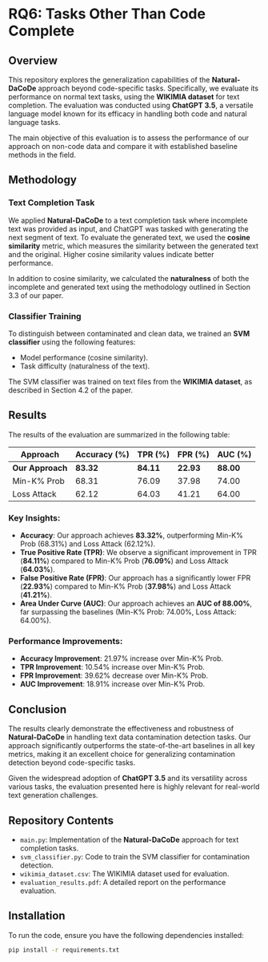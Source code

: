 # RQ6: Tasks Other Than Code Complete

## Overview
This repository explores the generalization capabilities of the **Natural-DaCoDe** approach beyond code-specific tasks. Specifically, we evaluate its performance on normal text tasks, using the **WIKIMIA dataset** for text completion. The evaluation was conducted using **ChatGPT 3.5**, a versatile language model known for its efficacy in handling both code and natural language tasks.

The main objective of this evaluation is to assess the performance of our approach on non-code data and compare it with established baseline methods in the field.

## Methodology

### Text Completion Task
We applied **Natural-DaCoDe** to a text completion task where incomplete text was provided as input, and ChatGPT was tasked with generating the next segment of text. To evaluate the generated text, we used the **cosine similarity** metric, which measures the similarity between the generated text and the original. Higher cosine similarity values indicate better performance.

In addition to cosine similarity, we calculated the **naturalness** of both the incomplete and generated text using the methodology outlined in Section 3.3 of our paper.

### Classifier Training
To distinguish between contaminated and clean data, we trained an **SVM classifier** using the following features:
- Model performance (cosine similarity).
- Task difficulty (naturalness of the text).

The SVM classifier was trained on text files from the **WIKIMIA dataset**, as described in Section 4.2 of the paper.

## Results

The results of the evaluation are summarized in the following table:

| Approach       | Accuracy (%) | TPR (%) | FPR (%) | AUC (%) |
|----------------|--------------|---------|---------|---------|
| **Our Approach**       | **83.32**     | **84.11**    | **22.93**    | **88.00** |
| Min-K% Prob    | 68.31        | 76.09   | 37.98   | 74.00   |
| Loss Attack    | 62.12        | 64.03   | 41.21   | 64.00   |

### Key Insights:
- **Accuracy**: Our approach achieves **83.32%**, outperforming Min-K% Prob (68.31%) and Loss Attack (62.12%).
- **True Positive Rate (TPR)**: We observe a significant improvement in TPR (**84.11%**) compared to Min-K% Prob (**76.09%**) and Loss Attack (**64.03%**).
- **False Positive Rate (FPR)**: Our approach has a significantly lower FPR (**22.93%**) compared to Min-K% Prob (**37.98%**) and Loss Attack (**41.21%**).
- **Area Under Curve (AUC)**: Our approach achieves an **AUC of 88.00%**, far surpassing the baselines (Min-K% Prob: 74.00%, Loss Attack: 64.00%).

### Performance Improvements:
- **Accuracy Improvement**: 21.97% increase over Min-K% Prob.
- **TPR Improvement**: 10.54% increase over Min-K% Prob.
- **FPR Improvement**: 39.62% decrease over Min-K% Prob.
- **AUC Improvement**: 18.91% increase over Min-K% Prob.

## Conclusion
The results clearly demonstrate the effectiveness and robustness of **Natural-DaCoDe** in handling text data contamination detection tasks. Our approach significantly outperforms the state-of-the-art baselines in all key metrics, making it an excellent choice for generalizing contamination detection beyond code-specific tasks.

Given the widespread adoption of **ChatGPT 3.5** and its versatility across various tasks, the evaluation presented here is highly relevant for real-world text generation challenges.

## Repository Contents
- `main.py`: Implementation of the **Natural-DaCoDe** approach for text completion tasks.
- `svm_classifier.py`: Code to train the SVM classifier for contamination detection.
- `wikimia_dataset.csv`: The WIKIMIA dataset used for evaluation.
- `evaluation_results.pdf`: A detailed report on the performance evaluation.
  
## Installation
To run the code, ensure you have the following dependencies installed:

```bash
pip install -r requirements.txt

